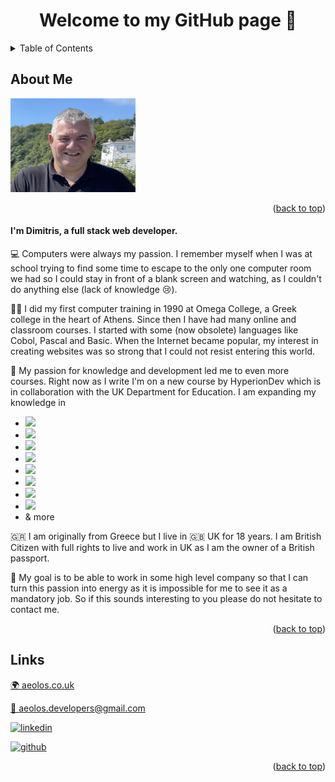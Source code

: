<!-- TOP OF THE PAGE LINK -->
<a name="top"></a>

<!-- MAIN HEADER -->
<h1 align="center">
  Welcome to my GitHub page 👋
</h1>

<!-- TABLE OF CONTENTS -->
<details>
  <summary>Table of Contents</summary>
  <ul>
    <li><a href="#about-me">About Me</a></li>
    <li><a href="#find-me">Find Me</a></li>
    <li><a href="#links">Links</a></li>
  </ol>
</details>

<!-- ABOUT ME -->
## About Me

<picture>
  <source media="(prefers-color-scheme: dark)" srcset="profile-image.jpeg">
  <source media="(prefers-color-scheme: light)" srcset="profile-image.jpeg">
  <img src="profile-image.jpeg" width="200" height="150">
</picture>

<p align="right">(<a href="#top">back to top</a>)</p>

#### I'm Dimitris, a full stack web developer.
  
💻 Computers were always my passion. I remember myself when I was at school trying to find some time to escape to the only one computer room we had so I could stay in front of a blank screen and watching, as I couldn't do anything else (lack of knowledge 😢).

👨‍🎓 I did my first computer training in 1990 at Omega College, a Greek college in the heart of Athens. Since then I have had many online and classroom courses. I started with some (now obsolete) languages like Cobol, Pascal and Basic. When the Internet became popular, my interest in creating websites was so strong that I could not resist entering this world.

🌱  My passion for knowledge and development led me to even more courses. Right now as I write I'm on a new course by HyperionDev which is in collaboration with the UK Department for Education. I am expanding my knowledge in 

* <img src="https://img.shields.io/badge/HTML5-E34F26?style=for-the-badge&logo=html5&logoColor=white">
* <img src="https://img.shields.io/badge/CSS3-1572B6?style=for-the-badge&logo=css3&logoColor=white">
* <img src="https://img.shields.io/badge/JavaScript-323330?style=for-the-badge&logo=javascript&logoColor=F7DF1E">
* <img src="https://img.shields.io/badge/Node.js-339933?style=for-the-badge&logo=nodedotjs&logoColor=white">
* <img src="https://img.shields.io/badge/React-20232A?style=for-the-badge&logo=react&logoColor=61DAFB">
* <img src="https://img.shields.io/badge/MongoDB-4EA94B?style=for-the-badge&logo=mongodb&logoColor=white">
* <img src="https://img.shields.io/badge/GitHub-100000?style=for-the-badge&logo=github&logoColor=white">
* <img src="https://img.shields.io/badge/GIT-E44C30?style=for-the-badge&logo=git&logoColor=white">
* & more

🇬🇷 I am originally from Greece but I live in 🇬🇧 UK for 18 years. I am British Citizen with full rights to live and work in UK as I am the owner of a British passport.

🥅 My goal is to be able to work in some high level company so that I can turn this passion into energy as it is impossible for me to see it as a mandatory job. So if this sounds interesting to you please do not hesitate to contact me.

<p align="right">(<a href="#top">back to top</a>)</p>

<!-- FIND ME -->
## Links

[🌍 aeolos.co.uk](https://aeolos.co.uk)

[📧 aeolos.developers@gmail.com](mailto:aeolos.developers@gmail.com)

[<img src="https://img.shields.io/badge/LinkedIn-0077B5?style=for-the-badge&logo=linkedin&logoColor=white" alt="linkedin">](https://www.linkedin.com/in/dimitrios-dimitriou-638133146/)

[<img src="https://img.shields.io/badge/GitHub-100000?style=for-the-badge&logo=github&logoColor=white" alt="github">](https://github.com/Aeolos71)

<p align="right">(<a href="#top">back to top</a>)</p>
